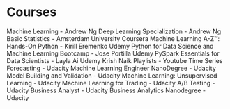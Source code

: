 # Courses

Machine Learning - Andrew Ng
Deep Learning Specialization - Andrew Ng
Basic Statistics - Amsterdam University Coursera
Machine Learning A-Z™: Hands-On Python - Kirill Eremenko Udemy
Python for Data Science and Machine Learning Bootcamp - Jose Portilla Udemy
PySpark Essentials for Data Scientists - Layla Ai Udemy
Krish Naik Playlists - Youtube
Time Series Forecasting - Udacity
Machine Learning Engineer NanoDegree - Udacity
Model Building and Validation - Udacity
Machine Learning: Unsupervised Learning - Udacity
Machine Learning for Trading - Udacity
A/B Testing - Udacity
Business Analyst - Udacity
Business Analytics Nanodegree - Udacity

